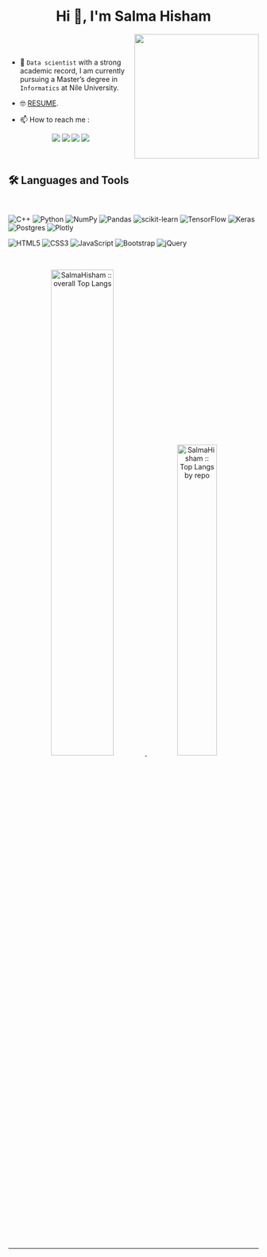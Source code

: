 
<h1 align="center">Hi 👋, I'm Salma Hisham</h1>

<img align="right" src="https://user-images.githubusercontent.com/63050133/156676671-d5b2e362-97d4-4404-9447-dd71ddfea82f.gif" width = 250px/>

<br>
<br>

- 🏫 `Data scientist` with a strong academic record, I am currently pursuing a Master’s degree in `Informatics` at Nile University.

- 🤓 [RESUME](https://drive.google.com/file/d/1fBNYgKZwSoYYinAS5XxeXdFjMijwqHSj/view?usp=sharing).

- 📫 How to reach me :    

<p align="center">
<a href="mailto:salma.hishaam@gmail.com" title="Gmail"><img src="https://img.shields.io/badge/gmail-%23F05033.svg?style=for-the-badge&logo=gmail&logoColor=white"/></a> </a>
    <a href="https://www.linkedin.com/in/salmahisham/" title="LinkedIn"><img src="https://img.shields.io/badge/linkedin-%230077B5.svg?style=for-the-badge&logo=linkedin&logoColor=white"/></a>
      <a href="https://www.upwork.com/freelancers/~01393a6446f9ce2d71" title="Upwork"><img src="https://img.shields.io/badge/upwork-039100.svg?style=for-the-badge&logo=upwork&logoColor=white"/></a>
     <a href="https://codeforces.com/profile/Salma_Hisham" title="CodeForces"><img src="https://img.shields.io/badge/Codeforces-%23F7931E.svg?style=for-the-badge&logo=CodeForces&logoColor=white"/></a>
</p>

<br>

## 🛠 Languages and Tools

<br>

![C++](https://img.shields.io/badge/c++-%2300599C.svg?style=for-the-badge&logo=c%2B%2B&logoColor=white) ![Python](https://img.shields.io/badge/python-3670A0?style=for-the-badge&logo=python&logoColor=ffdd54) ![NumPy](https://img.shields.io/badge/numpy-%23013243.svg?style=for-the-badge&logo=numpy&logoColor=white) ![Pandas](https://img.shields.io/badge/pandas-%23150458.svg?style=for-the-badge&logo=pandas&logoColor=white) ![scikit-learn](https://img.shields.io/badge/scikit--learn-%23F7931E.svg?style=for-the-badge&logo=scikit-learn&logoColor=white)  ![TensorFlow](https://img.shields.io/badge/TensorFlow-%23FF6F00.svg?style=for-the-badge&logo=TensorFlow&logoColor=white) ![Keras](https://img.shields.io/badge/Keras-%23D00000.svg?style=for-the-badge&logo=Keras&logoColor=white) ![Postgres](https://img.shields.io/badge/postgres-%23316192.svg?style=for-the-badge&logo=postgresql&logoColor=white)  ![Plotly](https://img.shields.io/badge/Plotly-%233F4F75.svg?style=for-the-badge&logo=plotly&logoColor=white)

![HTML5](https://img.shields.io/badge/html5-%23E34F26.svg?style=for-the-badge&logo=html5&logoColor=white) ![CSS3](https://img.shields.io/badge/css3-%231572B6.svg?style=for-the-badge&logo=css3&logoColor=white)  ![JavaScript](https://img.shields.io/badge/javascript-%23323330.svg?style=for-the-badge&logo=javascript&logoColor=%23F7DF1E) ![Bootstrap](https://img.shields.io/badge/bootstrap-%23563D7C.svg?style=for-the-badge&logo=bootstrap&logoColor=white) ![jQuery](https://img.shields.io/badge/jquery-%230769AD.svg?style=for-the-badge&logo=jquery&logoColor=white)

<br>

<p align="center">
    <a href="https://github.com/SalmaHisham">
      <img width="50%"  src="https://github-readme-stats.vercel.app/api/top-langs/?username=SalmaHisham&langs_count=6&theme=tokyonight&layout=compact&hide_border=true"
          alt="SalmaHisham :: overall Top Langs " />
   <img width="40%" src="https://github-profile-summary-cards.vercel.app/api/cards/repos-per-language?username=salmahisham&theme=tokyonight&layout=compact&hide_border=true"
          alt="SalmaHisham :: Top Langs by repo" />
</a>
      </p>

----
